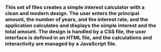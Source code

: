 
### This set of files creates a simple interest calculator with a clean and modern design. The user enters the principal amount, the number of years, and the interest rate, and the application calculates and displays the simple interest and the total amount. The design is handled by a CSS file, the user interface is defined in an HTML file, and the calculations and interactivity are managed by a JavaScript file.
